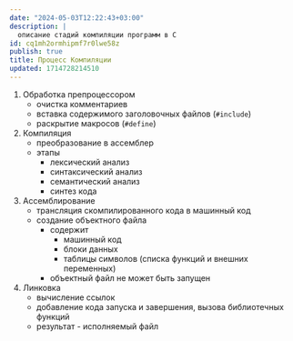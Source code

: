 ```yaml
---
date: "2024-05-03T12:22:43+03:00"
description: |
  описание стадий компиляции программ в C
id: cq1mh2ormhipmf7r0lwe58z
publish: true
title: Процесс Компиляции
updated: 1714728214510
---
```


1. Обработка препроцессором
	- очистка комментариев
	- вставка содержимого заголовочных файлов (`#include`)
	- раскрытие макросов (`#define`)
2. Компиляция
	- преобразование в ассемблер
	- этапы
		- лексический анализ
		- синтаксический анализ
		- семантический анализ
		- синтез кода
3. Ассемблирование
	- трансляция скомпилированного кода в машинный код
	- создание объектного файла
		- содержит
			- машинный код
			- блоки данных
			- таблицы символов (списка функций и внешних переменных)
		- объектный файл не может быть запущен
4. Линковка
	- вычисление ссылок
	- добавление кода запуска и завершения, вызова библиотечных функций
	- результат - исполняемый файл